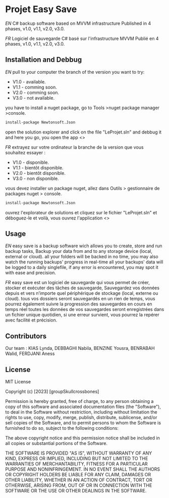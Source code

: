
# Projet Easy Save


*EN*
C# backup software based on MVVM infrastructure  Published in 4 phases, v1.0, v1.1, v2.0, v3.0.

*FR*
Logiciel de sauvegarde C# basé sur l'infrastructure MVVM Publié en 4 phases, v1.0, v1.1, v2.0, v3.0.

## Installation and Debbug


*EN*
pull to your computer the branch of the version you want to try:
- V1.0 - available. 
- V1.1 - comming soon. 
- V2.0 - comming soon. 
- V3.0 - not available. 

you have to install a nuget package, go to Tools >nuget package manager >console.
```bash
install-package Newtonsoft.Json
```

open the solution explorer and click on the file "LeProjet.sln" and debbug it
and here you go, you open the app <<Easy Save>>  

*FR*
extrayez sur votre ordinateur la branche de la version que vous souhaitez essayer :
- V1.0 - disponible.
- V1.1 - bientôt disponible.
- V2.0 - bientôt disponible.
- V3.0 - non disponible.

vous devez installer un package nuget, allez dans Outils > gestionnaire de packages nuget > console.
```bash
install-package Newtonsoft.Json
```
ouvrez l'explorateur de solutions et cliquez sur le fichier "LeProjet.sln" et déboguez-le
et voilà, vous ouvrez l'application <<Easy Save>>


## Usage

*EN*
easy save is a backup software wich allows you to create, store and run backup tasks,
Backup your data from and to any storage device (local, external or cloud).
all your folders will be backed in no time, you may also watch the running backups' progress in real-time
all your backups' data will be logged to a daily singlefile, if any error is encountered, you may spot it with ease and precision.

*FR*
easy save est un logiciel de sauvegarde qui vous permet de créer, stocker et exécuter des tâches de sauvegarde,
Sauvegardez vos données depuis et vers n’importe quel périphérique de stockage (local, externe ou cloud).
tous vos dossiers seront sauvegardés en un rien de temps, vous pourrez également suivre la progression des sauvegardes en cours en temps réel
toutes les données de vos sauvegardes seront enregistrées dans un fichier unique quotidien, si une erreur survient, vous pourrez la repérer avec facilité et précision.



## Contributors

Our team :
KIAS Lynda,
DEBBAGHI Nabila,
BENZINE Yousra,
BENRABAH Walid,
FERDJANI Aness


## License

MIT License

Copyright (c) [2023] [groupSkullcrossbones]

Permission is hereby granted, free of charge, to any person obtaining a copy
of this software and associated documentation files (the "Software"), to deal
in the Software without restriction, including without limitation the rights
to use, copy, modify, merge, publish, distribute, sublicense, and/or sell
copies of the Software, and to permit persons to whom the Software is
furnished to do so, subject to the following conditions:

The above copyright notice and this permission notice shall be included in all
copies or substantial portions of the Software.

THE SOFTWARE IS PROVIDED "AS IS", WITHOUT WARRANTY OF ANY KIND, EXPRESS OR
IMPLIED, INCLUDING BUT NOT LIMITED TO THE WARRANTIES OF MERCHANTABILITY,
FITNESS FOR A PARTICULAR PURPOSE AND NONINFRINGEMENT. IN NO EVENT SHALL THE
AUTHORS OR COPYRIGHT HOLDERS BE LIABLE FOR ANY CLAIM, DAMAGES OR OTHER
LIABILITY, WHETHER IN AN ACTION OF CONTRACT, TORT OR OTHERWISE, ARISING FROM,
OUT OF OR IN CONNECTION WITH THE SOFTWARE OR THE USE OR OTHER DEALINGS IN THE
SOFTWARE.
